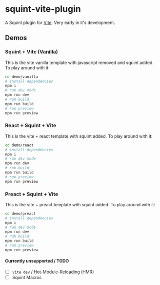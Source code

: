 # squint-vite-plugin

A Squint plugin for [Vite](https://vitejs.dev/). Very early in it's development.

## Demos
### Squint + Vite (Vanilla)
This is the vite vanilla template with javascript removed and squint added. To play around with it:
```sh
cd demo/vanilla
# install dependencies
npm i
# run dev mode
npm run dev
# run build
npm run build
# run preview
npm run preview
```


### React + Squint + Vite
This is the vite + react template with squint added. To play around with it:
```sh
cd demo/react
# install dependencies
npm i
# run dev mode
npm run dev
# run build
npm run build
# run preview
npm run preview
```

### Preact + Squint + Vite
This is the vite + preact template with squint added. To play around with it:
```sh
cd demo/preact
# install dependencies
npm i
# run dev mode
npm run dev
# run build
npm run build
# run preview
npm run preview
```


#### Currently unsupported / TODO

- [ ] `vite dev` / Hot-Module-Reloading (HMR)
- [ ] Squint Macros
